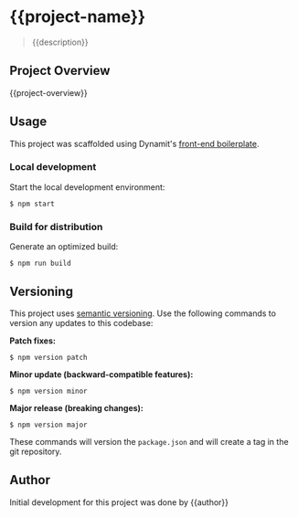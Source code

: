 # {{project-name}}

> {{description}}

## Project Overview

{{project-overview}}


## Usage

This project was scaffolded using Dynamit's [front-end boilerplate](https://github.com/dynamit/front-end-boilerplate).

### Local development

Start the local development environment:

```
$ npm start
```

### Build for distribution

Generate an optimized build:

```
$ npm run build
```


## Versioning

This project uses [semantic versioning](http://semver.org/). Use the following commands to version any updates to this codebase:

**Patch fixes:**

```
$ npm version patch
```

**Minor update (backward-compatible features):**

```
$ npm version minor
```

**Major release (breaking changes):**

```
$ npm version major
```

These commands will version the `package.json` and will create a tag in the git repository.

## Author

Initial development for this project was done by {{author}}
